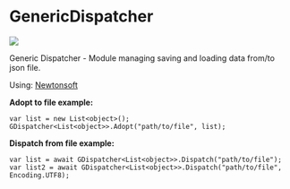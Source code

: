 # GenericDispatcher
![](https://i.imgur.com/VmMlMrm.png)

Generic Dispatcher - Module managing saving and loading data from/to json file.

Using: [Newtonsoft](https://www.newtonsoft.com/json)

**Adopt to file example:**

    var list = new List<object>();
    GDispatcher<List<object>>.Adopt("path/to/file", list);

**Dispatch from file example:**

    var list = await GDispatcher<List<object>>.Dispatch("path/to/file");
    var list2 = await GDispatcher<List<object>>.Dispatch("path/to/file", Encoding.UTF8);
